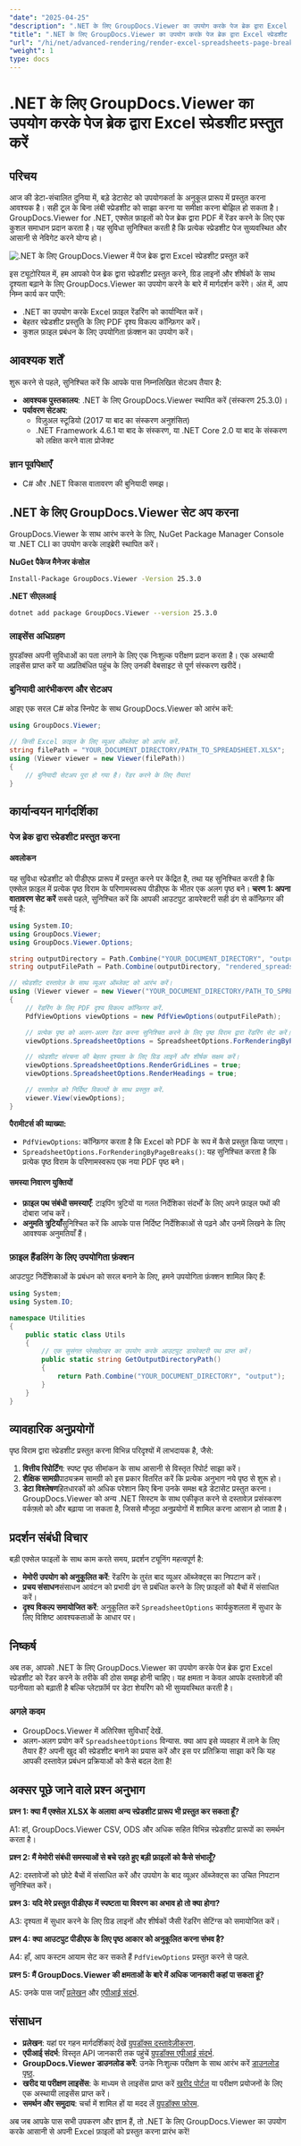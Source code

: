 ```yaml
---
"date": "2025-04-25"
"description": ".NET के लिए GroupDocs.Viewer का उपयोग करके पेज ब्रेक द्वारा Excel स्प्रेडशीट को रेंडर करना सीखें। स्पष्ट PDF आउटपुट के साथ अपने दस्तावेज़ प्रबंधन को बेहतर बनाएँ और डेटा प्रस्तुति में सुधार करें।"
"title": ".NET के लिए GroupDocs.Viewer का उपयोग करके पेज ब्रेक द्वारा Excel स्प्रेडशीट प्रस्तुत करें"
"url": "/hi/net/advanced-rendering/render-excel-spreadsheets-page-breaks-groupdocs-viewer-net/"
"weight": 1
type: docs
---
```

# .NET के लिए GroupDocs.Viewer का उपयोग करके पेज ब्रेक द्वारा Excel स्प्रेडशीट प्रस्तुत करें

## परिचय
आज की डेटा-संचालित दुनिया में, बड़े डेटासेट को उपयोगकर्ता के अनुकूल प्रारूप में प्रस्तुत करना आवश्यक है। सही टूल के बिना लंबी स्प्रेडशीट को साझा करना या समीक्षा करना बोझिल हो सकता है। GroupDocs.Viewer for .NET, एक्सेल फ़ाइलों को पेज ब्रेक द्वारा PDF में रेंडर करने के लिए एक कुशल समाधान प्रदान करता है। यह सुविधा सुनिश्चित करती है कि प्रत्येक स्प्रेडशीट पेज सुव्यवस्थित और आसानी से नेविगेट करने योग्य हो।

![.NET के लिए GroupDocs.Viewer में पेज ब्रेक द्वारा Excel स्प्रेडशीट प्रस्तुत करें](/viewer/advanced-rendering/render-excel-spreadsheets-page-breaks-img.png)

इस ट्यूटोरियल में, हम आपको पेज ब्रेक द्वारा स्प्रेडशीट प्रस्तुत करने, ग्रिड लाइनों और शीर्षकों के साथ दृश्यता बढ़ाने के लिए GroupDocs.Viewer का उपयोग करने के बारे में मार्गदर्शन करेंगे। अंत में, आप निम्न कार्य कर पाएँगे:
- .NET का उपयोग करके Excel फ़ाइल रेंडरिंग को कार्यान्वित करें।
- बेहतर स्प्रेडशीट प्रस्तुति के लिए PDF दृश्य विकल्प कॉन्फ़िगर करें।
- कुशल फ़ाइल प्रबंधन के लिए उपयोगिता फ़ंक्शन का उपयोग करें।

## आवश्यक शर्तें
शुरू करने से पहले, सुनिश्चित करें कि आपके पास निम्नलिखित सेटअप तैयार है:
- **आवश्यक पुस्तकालय**: .NET के लिए GroupDocs.Viewer स्थापित करें (संस्करण 25.3.0)।
- **पर्यावरण सेटअप**:
  - विज़ुअल स्टूडियो (2017 या बाद का संस्करण अनुशंसित)
  - .NET Framework 4.6.1 या बाद के संस्करण, या .NET Core 2.0 या बाद के संस्करण को लक्षित करने वाला प्रोजेक्ट
### ज्ञान पूर्वापेक्षाएँ
- C# और .NET विकास वातावरण की बुनियादी समझ।

## .NET के लिए GroupDocs.Viewer सेट अप करना
GroupDocs.Viewer के साथ आरंभ करने के लिए, NuGet Package Manager Console या .NET CLI का उपयोग करके लाइब्रेरी स्थापित करें।

**NuGet पैकेज मैनेजर कंसोल**
```bash
Install-Package GroupDocs.Viewer -Version 25.3.0
```

**.NET सीएलआई**
```bash
dotnet add package GroupDocs.Viewer --version 25.3.0
```

### लाइसेंस अधिग्रहण
ग्रुपडॉक्स अपनी सुविधाओं का पता लगाने के लिए एक निःशुल्क परीक्षण प्रदान करता है। एक अस्थायी लाइसेंस प्राप्त करें या अप्रतिबंधित पहुंच के लिए उनकी वेबसाइट से पूर्ण संस्करण खरीदें।

### बुनियादी आरंभीकरण और सेटअप
आइए एक सरल C# कोड स्निपेट के साथ GroupDocs.Viewer को आरंभ करें:
```csharp
using GroupDocs.Viewer;

// किसी Excel फ़ाइल के लिए व्यूअर ऑब्जेक्ट को आरंभ करें.
string filePath = "YOUR_DOCUMENT_DIRECTORY/PATH_TO_SPREADSHEET.XLSX";
using (Viewer viewer = new Viewer(filePath))
{
    // बुनियादी सेटअप पूरा हो गया है। रेंडर करने के लिए तैयार!
}
```

## कार्यान्वयन मार्गदर्शिका
### पेज ब्रेक द्वारा स्प्रेडशीट प्रस्तुत करना
#### अवलोकन
यह सुविधा स्प्रेडशीट को पीडीएफ प्रारूप में प्रस्तुत करने पर केंद्रित है, तथा यह सुनिश्चित करती है कि एक्सेल फ़ाइल में प्रत्येक पृष्ठ विराम के परिणामस्वरूप पीडीएफ के भीतर एक अलग पृष्ठ बने।
**चरण 1: अपना वातावरण सेट करें**
सबसे पहले, सुनिश्चित करें कि आपकी आउटपुट डायरेक्टरी सही ढंग से कॉन्फ़िगर की गई है:
```csharp
using System.IO;
using GroupDocs.Viewer;
using GroupDocs.Viewer.Options;

string outputDirectory = Path.Combine("YOUR_DOCUMENT_DIRECTORY", "output");
string outputFilePath = Path.Combine(outputDirectory, "rendered_spreadsheet_by_page_breaks.pdf");

// स्प्रेडशीट दस्तावेज़ के साथ व्यूअर ऑब्जेक्ट को आरंभ करें।
using (Viewer viewer = new Viewer("YOUR_DOCUMENT_DIRECTORY/PATH_TO_SPREADSHEET.XLSX"))
{
    // रेंडरिंग के लिए PDF दृश्य विकल्प कॉन्फ़िगर करें.
    PdfViewOptions viewOptions = new PdfViewOptions(outputFilePath);

    // प्रत्येक पृष्ठ को अलग-अलग रेंडर करना सुनिश्चित करने के लिए पृष्ठ विराम द्वारा रेंडरिंग सेट करें।
    viewOptions.SpreadsheetOptions = SpreadsheetOptions.ForRenderingByPageBreaks();

    // स्प्रेडशीट संरचना की बेहतर दृश्यता के लिए ग्रिड लाइनें और शीर्षक सक्षम करें।
    viewOptions.SpreadsheetOptions.RenderGridLines = true;
    viewOptions.SpreadsheetOptions.RenderHeadings = true;

    // दस्तावेज़ को निर्दिष्ट विकल्पों के साथ प्रस्तुत करें.
    viewer.View(viewOptions);
}
```
**पैरामीटर्स की व्याख्या:**
- `PdfViewOptions`: कॉन्फ़िगर करता है कि Excel को PDF के रूप में कैसे प्रस्तुत किया जाएगा।
- `SpreadsheetOptions.ForRenderingByPageBreaks()`: यह सुनिश्चित करता है कि प्रत्येक पृष्ठ विराम के परिणामस्वरूप एक नया PDF पृष्ठ बने।
#### समस्या निवारण युक्तियों
- **फ़ाइल पथ संबंधी समस्याएँ**: टाइपिंग त्रुटियों या गलत निर्देशिका संदर्भों के लिए अपने फ़ाइल पथों की दोबारा जांच करें।
- **अनुमति त्रुटियाँ**सुनिश्चित करें कि आपके पास निर्दिष्ट निर्देशिकाओं से पढ़ने और उनमें लिखने के लिए आवश्यक अनुमतियाँ हैं।
### फ़ाइल हैंडलिंग के लिए उपयोगिता फ़ंक्शन
आउटपुट निर्देशिकाओं के प्रबंधन को सरल बनाने के लिए, हमने उपयोगिता फ़ंक्शन शामिल किए हैं:
```csharp
using System;
using System.IO;

namespace Utilities
{
    public static class Utils
    {
        // एक सुसंगत प्लेसहोल्डर का उपयोग करके आउटपुट डायरेक्टरी पथ प्राप्त करें।
        public static string GetOutputDirectoryPath()
        {
            return Path.Combine("YOUR_DOCUMENT_DIRECTORY", "output");
        }
    }
}
```
## व्यावहारिक अनुप्रयोगों
पृष्ठ विराम द्वारा स्प्रेडशीट प्रस्तुत करना विभिन्न परिदृश्यों में लाभदायक है, जैसे:
1. **वित्तीय रिपोर्टिंग**: स्पष्ट पृष्ठ सीमांकन के साथ आसानी से विस्तृत रिपोर्ट साझा करें।
2. **शैक्षिक सामग्री**पाठ्यक्रम सामग्री को इस प्रकार वितरित करें कि प्रत्येक अनुभाग नये पृष्ठ से शुरू हो।
3. **डेटा विश्लेषण**हितधारकों को अधिक परेशान किए बिना उनके समक्ष बड़े डेटासेट प्रस्तुत करना।
GroupDocs.Viewer को अन्य .NET सिस्टम के साथ एकीकृत करने से दस्तावेज़ प्रसंस्करण वर्कफ़्लो को और बढ़ाया जा सकता है, जिससे मौजूदा अनुप्रयोगों में शामिल करना आसान हो जाता है।
## प्रदर्शन संबंधी विचार
बड़ी एक्सेल फाइलों के साथ काम करते समय, प्रदर्शन ट्यूनिंग महत्वपूर्ण है:
- **मेमोरी उपयोग को अनुकूलित करें**: रेंडरिंग के तुरंत बाद व्यूअर ऑब्जेक्ट्स का निपटान करें।
- **प्रचय संसाधन**संसाधन आवंटन को प्रभावी ढंग से प्रबंधित करने के लिए फ़ाइलों को बैचों में संसाधित करें।
- **दृश्य विकल्प समायोजित करें**: अनुकूलित करें `SpreadsheetOptions` कार्यकुशलता में सुधार के लिए विशिष्ट आवश्यकताओं के आधार पर।
## निष्कर्ष
अब तक, आपको .NET के लिए GroupDocs.Viewer का उपयोग करके पेज ब्रेक द्वारा Excel स्प्रेडशीट को रेंडर करने के तरीके की ठोस समझ होनी चाहिए। यह क्षमता न केवल आपके दस्तावेज़ों की पठनीयता को बढ़ाती है बल्कि प्लेटफ़ॉर्म पर डेटा शेयरिंग को भी सुव्यवस्थित करती है।
### अगले कदम
- GroupDocs.Viewer में अतिरिक्त सुविधाएँ देखें.
- अलग-अलग प्रयोग करें `SpreadsheetOptions` विन्यास.
क्या आप इसे व्यवहार में लाने के लिए तैयार हैं? अपनी खुद की स्प्रेडशीट बनाने का प्रयास करें और इस पर प्रतिक्रिया साझा करें कि यह आपकी दस्तावेज़ प्रबंधन प्रक्रियाओं को कैसे बदल देता है!

## अक्सर पूछे जाने वाले प्रश्न अनुभाग

**प्रश्न 1: क्या मैं एक्सेल XLSX के अलावा अन्य स्प्रेडशीट प्रारूप भी प्रस्तुत कर सकता हूँ?**

A1: हां, GroupDocs.Viewer CSV, ODS और अधिक सहित विभिन्न स्प्रेडशीट प्रारूपों का समर्थन करता है।

**प्रश्न 2: मैं मेमोरी संबंधी समस्याओं से बचे रहते हुए बड़ी फ़ाइलों को कैसे संभालूँ?**

A2: दस्तावेजों को छोटे बैचों में संसाधित करें और उपयोग के बाद व्यूअर ऑब्जेक्ट्स का उचित निपटान सुनिश्चित करें।

**प्रश्न 3: यदि मेरे प्रस्तुत पीडीएफ में स्पष्टता या विवरण का अभाव हो तो क्या होगा?**

A3: दृश्यता में सुधार करने के लिए ग्रिड लाइनों और शीर्षकों जैसी रेंडरिंग सेटिंग्स को समायोजित करें।

**प्रश्न 4: क्या आउटपुट पीडीएफ के लिए पृष्ठ आकार को अनुकूलित करना संभव है?**

A4: हाँ, आप कस्टम आयाम सेट कर सकते हैं `PdfViewOptions` प्रस्तुत करने से पहले.

**प्रश्न 5: मैं GroupDocs.Viewer की क्षमताओं के बारे में अधिक जानकारी कहां पा सकता हूं?**

A5: उनके पास जाएँ [प्रलेखन](https://docs.groupdocs.com/viewer/net/) और [एपीआई संदर्भ](https://reference.groupdocs.com/viewer/net/).

## संसाधन
- **प्रलेखन**: यहां पर गहन मार्गदर्शिकाएं देखें [ग्रुपडॉक्स दस्तावेज़ीकरण](https://docs.groupdocs.com/viewer/net/).
- **एपीआई संदर्भ**: विस्तृत API जानकारी तक पहुंचें [ग्रुपडॉक्स एपीआई संदर्भ](https://reference.groupdocs.com/viewer/net/).
- **GroupDocs.Viewer डाउनलोड करें**: उनके निःशुल्क परीक्षण के साथ आरंभ करें [डाउनलोड पृष्ठ](https://releases.groupdocs.com/viewer/net/).
- **खरीद या परीक्षण लाइसेंस**: के माध्यम से लाइसेंस प्राप्त करें [खरीद पोर्टल](https://purchase.groupdocs.com/buy) या परीक्षण प्रयोजनों के लिए एक अस्थायी लाइसेंस प्राप्त करें।
- **समर्थन और समुदाय**: चर्चा में शामिल हों या मदद लें [ग्रुपडॉक्स फोरम](https://forum.groupdocs.com/c/viewer/9).

अब जब आपके पास सभी उपकरण और ज्ञान हैं, तो .NET के लिए GroupDocs.Viewer का उपयोग करके आसानी से अपनी Excel फ़ाइलों को प्रस्तुत करना प्रारंभ करें!